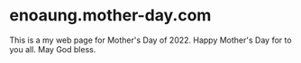 # enoaung.mother-day.com
This is a my web page for Mother's Day of 2022. Happy Mother's Day for to you all. May God bless.
